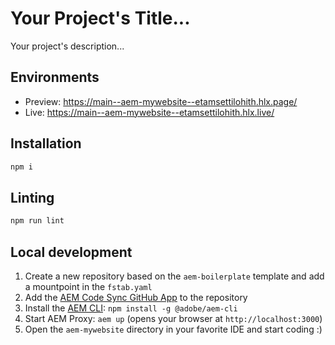 # Your Project's Title...
Your project's description...

## Environments
- Preview: https://main--aem-mywebsite--etamsettilohith.hlx.page/
- Live: https://main--aem-mywebsite--etamsettilohith.hlx.live/

## Installation

```sh
npm i
```

## Linting

```sh
npm run lint
```

## Local development

1. Create a new repository based on the `aem-boilerplate` template and add a mountpoint in the `fstab.yaml`
1. Add the [AEM Code Sync GitHub App](https://github.com/apps/aem-code-sync) to the repository
1. Install the [AEM CLI](https://github.com/adobe/helix-cli): `npm install -g @adobe/aem-cli`
1. Start AEM Proxy: `aem up` (opens your browser at `http://localhost:3000`)
1. Open the `aem-mywebsite` directory in your favorite IDE and start coding :)
